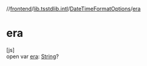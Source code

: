 //[frontend](../../../index.md)/[lib.tsstdlib.intl](../index.md)/[DateTimeFormatOptions](index.md)/[era](era.md)

# era

[js]\
open var [era](era.md): [String](https://kotlinlang.org/api/latest/jvm/stdlib/kotlin/-string/index.html)?
